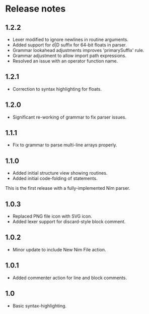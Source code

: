 # Release notes

## 1.2.2

  * Lexer modified to ignore newlines in routine arguments.
  * Added support for d|D suffix for 64-bit floats in parser.
  * Grammar lookahead adjustments improves 'primarySuffix' rule.
  * Grammar adjustment to allow import path expressions.
  * Resolved an issue with an operator function name.

## 1.2.1

  * Correction to syntax highlighting for floats.

## 1.2.0

  * Significant re-working of grammar to fix parser issues.

## 1.1.1

  * Fix to grammar to parse multi-line arrays properly.

## 1.1.0

  * Added initial structure view showing routines.
  * Added initial code-folding of statements.

This is the first release with a fully-implemented Nim parser.

## 1.0.3

  * Replaced PNG file icon with SVG icon.
  * Added lexer support for discard-style block comment.

## 1.0.2

  * Minor update to include New Nim File action.

## 1.0.1

  * Added commenter action for line and block comments.

## 1.0

  * Basic syntax-highlighting.